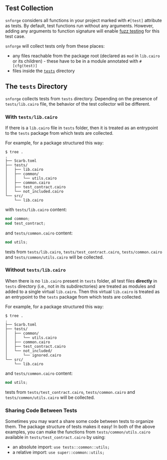 ## Test Collection

`snforge` considers all functions in your project marked with `#[test]` attribute as tests.
By default, test functions run without any arguments.
However, adding any arguments to function signature will enable [fuzz testing](./advanced/fuzz-testing.md) for this
test case.

`snforge` will collect tests only from these places:

- any files reachable from the package root (declared as `mod` in `lib.cairo` or its children) - 
these have to be in a module annotated with `#[cfg(test)]`
- files inside the [`tests`](#the-tests-directory) directory

## The `tests` Directory

`snforge` collects tests from `tests` directory.
Depending on the presence of `tests/lib.cairo` file, the behavior of the test collector will be different.

### With `tests/lib.cairo`

If there is a `lib.cairo` file in `tests` folder,
then it is treated as an entrypoint to the `tests` package from which tests are collected.

For example, for a package structured this way:

```shell
$ tree .
.
├── Scarb.toml
├── tests/
│   ├── lib.cairo
│   ├── common/
│   │   └── utils.cairo
│   ├── common.cairo
│   ├── test_contract.cairo
│   └── not_included.cairo
└── src/
    └── lib.cairo
```

with `tests/lib.cairo` content:

```rust
mod common;
mod test_contract;
```

and `tests/common.cairo` content:

```rust
mod utils;
```

tests from `tests/lib.cairo`, `tests/test_contract.cairo`, `tests/common.cairo`
and `tests/common/utils.cairo` will be collected.

### Without `tests/lib.cairo`

When there is no `lib.cairo` present in `tests` folder, 
all test files **directly** in `tests` directory (i.e., not in its subdirectories)
are treated as modules and added to a single virtual `lib.cairo`. 
Then this virtual `lib.cairo` is treated as an entrypoint to the `tests` package from which tests are collected.

For example, for a package structured this way:

```shell
$ tree .
.
├── Scarb.toml
├── tests/
│   ├── common/
│   │   └── utils.cairo
│   ├── common.cairo
│   ├── test_contract.cairo
│   └── not_included/
│       └── ignored.cairo
└── src/
    └── lib.cairo
```

and `tests/common.cairo` content:

```rust
mod utils;
```

tests from `tests/test_contract.cairo`, `tests/common.cairo` and `tests/common/utils.cairo` will be collected.

### Sharing Code Between Tests

Sometimes you may want a share some code between tests to organize them. 
The package structure of tests makes it easy! 
In both of the above examples, you can
make the functions from `tests/common/utils.cairo` available in `tests/test_contract.cairo` by using:
- an absolute import: `use tests::common::utils;`
- a relative import: `use super::common::utils;`
